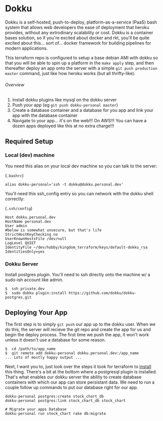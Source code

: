 # Dokku

Dokku is a self-hosted, push-to-deploy, platform-as-a-service (PaaS) bash system that allows web developers the ease of deployment that heroku provides, without any extrodinary scalability or cost.  Dokku is a container bases solution, so if you're excited about docker and rkt, you'll be quite excited about this... sort of... docker framework for building pipelines for modern applications.

This terraform repo is configured to setup a base debian AMI with dokku so that you will be able to spin up a platform in the `make apply` step, and then thereafter deploy an app onto the server with a simple `git push production master` command, just like how heroku works (but all thrifty-like).

###### Overview

1. Install dokku plugins like mysql on the dokku server
1. Push your app (eg `git push dokku-personal master`)
1. Create a database container and a database for you app and link your app with the database container
1. Navigate to your app... it's on the web!!!  On AWS!!!  You can have a dozen apps deployed like this at no extra charge!!!


## Required Setup

### Local (dev) machine
You need this alias on your local dev machine so you can talk to the server:

(`.bashrc`)
```
alias dokku-personal='ssh -t dokku@dokku.personal.dev'
```

You'll need this ssh_config entry so you can network with the dokku shell correctly:

(`.ssh/config`)
```
Host dokku.personal.dev
HostName personal.dev
User admin
#below is somewhat unsecure, but that's life
StrictHostKeyChecking no
UserKnownHostsFile /dev/null
LogLevel QUIET
IdentityFile ~/dev/hobby/kingdom_terraform/keys/default-dokku_rsa
IdentitiesOnly=yes
```

### Dokku Server

Install postgres plugin.  You'll need to ssh directly onto the machine w/ a sudo-ish account like admin.

```
$  ssh private.dev
$  sudo dokku plugin:install https://github.com/dokku/dokku-postgres.git
```


## Deploying Your App

The first step is to simply `git push` our app up to the dokku user.  When we do this, the server will recieve the git repo and create the app for us and begin the deploy process.  The first time we push the app, it won't work unless it doesn't use a database for some reason.

```
$  cd /path/to/app_name
$  git remote add dokku-personal dokku.personal.dev:/app_name
... Lots of mostly happy output ...
```

Next, I want you to, just look over the steps it took for terraform to [install](/personal-site/provision.sh#L7-L19) this thing.  There's a bit at the bottom where a postgresql plugin is installed.  That's what enables our dokku server the ability to create database containers with which our app can store persistant data.  We need to run a couple follow up commands to put our database right for our app.

```
dokku-personal postgres:create stock_chart_db
dokku-personal postgres:link stock_chart_db stock_chart

# Migrate your apps Database
dokku-personal run stock_chart rake db:migrate
```


